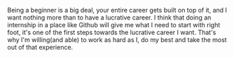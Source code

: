 Being a beginner is a big deal, your entire career gets built on top of it, and I want nothing more than to have a lucrative career. I think that doing an internship in a place like Github will give me what I need to start with right foot, it's one of the first steps towards the lucrative career I want. That's why I'm willing(and able) to work as hard as I, do my best and take the most out of that experience.
